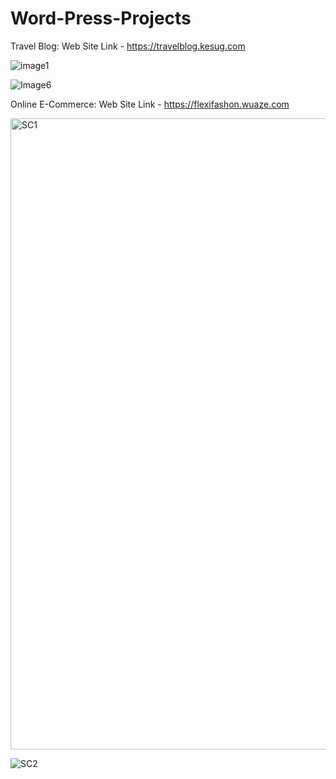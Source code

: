 # Word-Press-Projects
Travel Blog: Web Site Link - https://travelblog.kesug.com

![image1](https://github.com/Venkatesh771/Word-Press-Projects/assets/126060585/92919137-e1b6-4557-952c-3b12b7a15da9) 

![Image6](https://github.com/Venkatesh771/Word-Press-Projects/assets/126060585/efd72371-4aa5-44ac-ad37-ffda63ec9dcb)

Online E-Commerce: Web Site Link - https://flexifashon.wuaze.com

<img width="1010" alt="SC1" src="https://github.com/Venkatesh771/Word-Press-Projects/assets/126060585/621a0a1b-b3cc-4fa7-9f34-a0ca06017a9e">

![SC2](https://github.com/Venkatesh771/Word-Press-Projects/assets/126060585/4e6abe2d-8d89-4405-9e75-ca9224bcd8fe)



